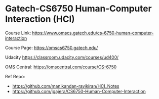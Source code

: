 # Gatech-CS6750 Human-Computer Interaction (HCI)

Course Link: https://www.omscs.gatech.edu/cs-6750-human-computer-interaction

Course Page: https://omscs6750.gatech.edu/

Udacity
https://classroom.udacity.com/courses/ud400/

OMS Central: https://omscentral.com/course/CS-6750

Ref Repo: 
- https://github.com/manikandan-ravikiran/HCI_Notes
- https://github.com/jgajera/CS6750-Human-Computer-Interaction
